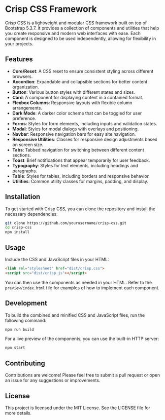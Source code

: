 # Crisp CSS Framework

Crisp CSS is a lightweight and modular CSS framework built on top of Bootstrap 5.3.7. It provides a collection of components and utilities that help you create responsive and modern web interfaces with ease. Each component is designed to be used independently, allowing for flexibility in your projects.

## Features

- **Core/Reset**: A CSS reset to ensure consistent styling across different browsers.
- **Accordion**: Expandable and collapsible sections for better content organization.
- **Button**: Various button styles with different states and sizes.
- **Card**: A component for displaying content in a contained format.
- **Flexbox Columns**: Responsive layouts with flexible column arrangements.
- **Dark Mode**: A darker color scheme that can be toggled for user preference.
- **Forms**: Styles for form elements, including inputs and validation states.
- **Modal**: Styles for modal dialogs with overlays and positioning.
- **Navbar**: Responsive navigation bars for easy site navigation.
- **Responsive Utilities**: Classes for responsive design adjustments based on screen size.
- **Tabs**: Tabbed navigation for switching between different content sections.
- **Toast**: Brief notifications that appear temporarily for user feedback.
- **Typography**: Styles for text elements, including headings and paragraphs.
- **Table**: Styles for tables, including borders and responsive behavior.
- **Utilities**: Common utility classes for margins, padding, and display.

## Installation

To get started with Crisp CSS, you can clone the repository and install the necessary dependencies:

```bash
git clone https://github.com/yourusername/crisp-css.git
cd crisp-css
npm install
```

## Usage

Include the CSS and JavaScript files in your HTML:

```html
<link rel="stylesheet" href="dist/crisp.css">
<script src="dist/crisp.js"></script>
```

You can then use the components as needed in your HTML. Refer to the `preview/index.html` file for examples of how to implement each component.

## Development

To build the combined and minified CSS and JavaScript files, run the following command:

```bash
npm run build
```

For a live preview of the components, you can use the built-in HTTP server:

```bash
npm start
```

## Contributing

Contributions are welcome! Please feel free to submit a pull request or open an issue for any suggestions or improvements.

## License

This project is licensed under the MIT License. See the LICENSE file for more details.